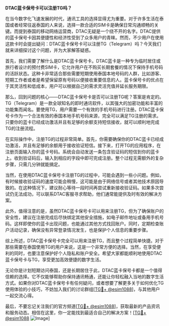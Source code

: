 **DTAC蓝卡保号卡可以注册TG吗？**

在当今数字化飞速发展的时代，通讯工具的选择显得尤为重要。对于许多生活在泰国或者经常往返泰国的人来说，选择一款合适的SIM卡是确保日常沟通顺畅的关键。而提到泰国的移动网络运营商，DTAC无疑是一个绕不开的名字。DTAC提供的蓝卡保号卡因其便捷性和经济性受到了众多用户的青睐。然而，不少用户在使用这款卡时会提出疑问：DTAC蓝卡保号卡可以注册TG（Telegram）吗？今天我们就来详细探讨这个问题，并为大家解答疑惑。

首先，我们需要了解什么是DTAC蓝卡保号卡。DTAC蓝卡是一种专为临时居住或旅行者设计的预付费SIM卡，它允许用户在不购买长期套餐的情况下保持手机号码的活跃状态。这种卡非常适合那些需要短期使用泰国本地号码的人群，比如游客、短期工作者或者是希望保留原有号码以便接收重要信息的人。蓝卡保号卡的优点在于其灵活性和低成本，用户可以根据自己的需求灵活充值并延长服务期限。

那么，回到问题的核心——DTAC蓝卡保号卡是否可以注册TG呢？答案是肯定的。TG（Telegram）是一款全球知名的即时通讯软件，以其强大的加密功能和丰富的功能集而闻名。要使用TG，用户需要一个有效的手机号码进行注册。DTAC蓝卡保号卡作为一个合法有效的泰国本地手机号码来源，完全可以满足TG注册的需求。只要你的蓝卡已经成功激活并且有足够的余额支持短信接收，就可以顺利地完成TG的注册流程。

在实际操作中，注册TG的过程非常简单。首先，你需要确保你的DTAC蓝卡已经成功激活，并且有足够的余额用于接收验证短信。接下来，打开TG的应用程序，在注册页面输入你的蓝卡号码。系统会自动发送一条包含验证码的短信到你的蓝卡上。收到验证码后，输入到相应的字段中即可完成注册。整个过程无需额外的复杂步骤，只需几分钟就能搞定。

当然，在使用DTAC蓝卡保号卡注册TG的过程中，可能会遇到一些小问题。例如，有时候接收验证码的速度可能会稍慢，这可能是由于网络信号或者其他技术原因导致的。在这种情况下，建议耐心等待一段时间再尝试重新接收验证码。如果多次尝试仍无法成功，可以联系DTAC客服寻求帮助，他们通常能提供及时有效的解决方案。

此外，值得注意的是，虽然DTAC蓝卡保号卡可以用来注册TG，但为了确保账户的安全性，建议在注册完成后尽快绑定其他安全措施，如电子邮件地址或备用手机号码。这样即使你的蓝卡出现问题，也能通过其他方式找回账户。同时，定期检查账户活动记录，确保没有异常登录情况发生，也是保护个人信息的重要步骤。

综上所述，DTAC蓝卡保号卡完全可以用来注册TG，而且整个过程简单快捷。对于那些需要在泰国使用TG的用户来说，这是一个非常方便的选择。当然，在享受便利的同时，也要注意保护好个人隐私和账户安全。希望大家都能顺利地使用DTAC蓝卡保号卡与TG，享受更加高效便捷的数字生活。

无论你是计划短期访问泰国，还是长期居住于此，DTAC蓝卡保号卡都是一个值得信赖的选择。它不仅能够帮助你保持通讯畅通，还能让你轻松融入当地的数字生活方式。如果你对DTAC蓝卡保号卡有任何疑问，或者想要了解更多关于如何优化TG使用体验的小技巧，不妨加入我们的讨论群组[[TG💪+ @esim1088](https://t.me/s/esim1088)]，与其他用户一起交流心得。

最后，不要忘记关注我们的官方频道[[TG💪+ @esim1088](https://t.me/s/esim1088)]，获取最新的产品资讯和服务动态。相信在这里，你一定能找到最适合自己的解决方案！[[TG💪+ @esim1088](https://t.me/s/esim1088) ![Image](https://i.postimg.cc/4NQfJmqS/Snipaste-2025-05-13-00-14-12.png)]